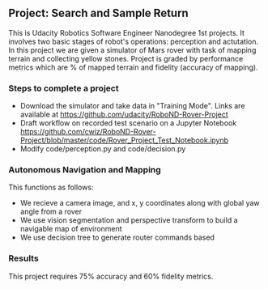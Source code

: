## Project: Search and Sample Return

This is Udacity Robotics Software Engineer Nanodegree 1st projects. It involves two basic stages of robot's operations: perception and actutation. In this project we are given a simulator of Mars rover with task of mapping terrain and collecting yellow stones. Project is graded by performance metrics which are % of mapped terrain and fidelity (accuracy of mapping).

### Steps to complete a project  

* Download the simulator and take data in "Training Mode". Links are available at https://github.com/udacity/RoboND-Rover-Project
* Draft workflow on recorded test scenario on a Jupyter Notebook https://github.com/cwiz/RoboND-Rover-Project/blob/master/code/Rover_Project_Test_Notebook.ipynb 
* Modify code/perception.py and code/decision.py 

### Autonomous Navigation and Mapping

This functions as follows:

* We recieve a camera image, and x, y coordinates along with global yaw angle from a rover
* We use vision segmentation and perspective transform to build a navigable map of environment
* We use decision tree to generate router commands based

### Results

This project requires 75% accuracy and 60% fidelity metrics.

[requirements]: https://github.com/cwiz/RoboND-Rover-Project/blob/master/output/minimum_requirements.PNG?raw=true "Min Requirements"